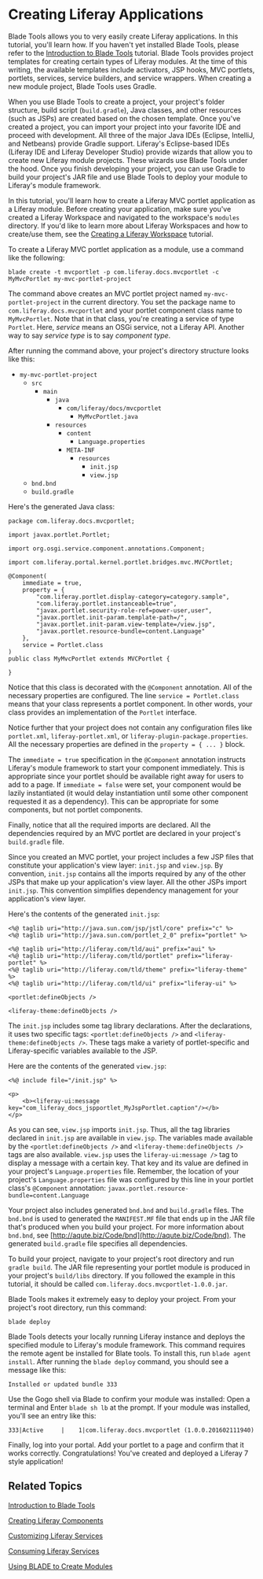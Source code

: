 # Creating Liferay Applications [](id=creating-liferay-applications)

Blade Tools allows you to very easily create Liferay applications. In this
tutorial, you'll learn how. If you haven't yet installed Blade
Tools, please refer to the
[Introduction to Blade Tools](/develop/tutorials/-/knowledge_base/7-0/introduction-to-blade-tools)
tutorial. Blade Tools provides project templates for creating certain types of
Liferay modules. At the time of this writing, the available templates include
activators, JSP hooks, MVC portlets, portlets, services, service builders, and
service wrappers. When creating a new module project, Blade Tools uses Gradle.

When you use Blade Tools to create a project, your project's folder structure,
build script (`build.gradle`), Java classes, and other resources (such as JSPs)
are created based on the chosen template. Once you've created a project, you can
import your project into your favorite IDE and proceed with development. All
three of the major Java IDEs (Eclipse, IntelliJ, and Netbeans) provide Gradle
support. Liferay's Eclipse-based IDEs (Liferay IDE and Liferay Developer Studio)
provide wizards that allow you to create new Liferay module projects. These
wizards use Blade Tools under the hood. Once you finish developing your project,
you can use Gradle to build your project's JAR file and use Blade Tools to
deploy your module to Liferay's module framework.

In this tutorial, you'll learn how to create a Liferay MVC portlet application
as a Liferay module. Before creating your application, make sure you've created
a Liferay Workspace and navigated to the workspace's `modules` directory. If
you'd like to learn more about Liferay Workspaces and how to create/use them,
see the [Creating a Liferay Workspace](/develop/tutorials/-/knowledge_base/7-0/creating-a-liferay-workspace)
tutorial.

To create a Liferay MVC portlet application as a module, use a command like the
following:

    blade create -t mvcportlet -p com.liferay.docs.mvcportlet -c MyMvcPortlet my-mvc-portlet-project

The command above creates an MVC portlet project named `my-mvc-portlet-project`
in the current directory. You set the package name to
`com.liferay.docs.mvcportlet` and your portlet component class name to
`MyMvcPortlet`. Note that in that class, you're creating a service of type
`Portlet`. Here, *service* means an OSGi service, not a Liferay API. Another way
to say *service type* is to say *component type*.

After running the command above, your project's directory structure looks like
this:

- `my-mvc-portlet-project`
    - `src`
        - `main`
            - `java`
                - `com/liferay/docs/mvcportlet`
                    - `MyMvcPortlet.java`
            - `resources`
                - `content`
                    - `Language.properties`
                - `META-INF`
                    - `resources`
                        - `init.jsp`
                        - `view.jsp`
    - `bnd.bnd`
    - `build.gradle`

Here's the generated Java class:

    package com.liferay.docs.mvcportlet;

    import javax.portlet.Portlet;

    import org.osgi.service.component.annotations.Component;

    import com.liferay.portal.kernel.portlet.bridges.mvc.MVCPortlet;

    @Component(
        immediate = true,
        property = {
            "com.liferay.portlet.display-category=category.sample",
            "com.liferay.portlet.instanceable=true",
            "javax.portlet.security-role-ref=power-user,user",
            "javax.portlet.init-param.template-path=/",
            "javax.portlet.init-param.view-template=/view.jsp",
            "javax.portlet.resource-bundle=content.Language"
        },
        service = Portlet.class
    )
    public class MyMvcPortlet extends MVCPortlet {

    }

Notice that this class is decorated with the `@Component` annotation. All of the
necessary properties are configured. The line `service = Portlet.class` means
that your class represents a portlet component. In other words, your class
provides an implementation of the `Portlet` interface.

Notice further that your project does not contain any configuration files like
`portlet.xml`, `liferay-portlet.xml`, or `liferay-plugin-package.properties`.
All the necessary properties are defined in the `property = { ... }` block.

The `immediate = true` specification in the `@Component` annotation instructs
Liferay's module framework to start your component immediately. This is
appropriate since your portlet should be available right away for users to add
to a page. If `immediate = false` were set, your component would be lazily
instantiated (it would delay instantiation until some other component requested
it as a dependency). This can be appropriate for some components, but not
portlet components. 

Finally, notice that all the required imports are declared. All the dependencies
required by an MVC portlet are declared in your project's `build.gradle` file.

Since you created an MVC portlet, your project includes a few JSP files that
constitute your application's view layer: `init.jsp` and `view.jsp`. By
convention, `init.jsp` contains all the imports required by any of the other
JSPs that make up your application's view layer. All the other JSPs import
`init.jsp`. This convention simplifies dependency management for your
application's view layer.

Here's the contents of the generated `init.jsp`:

    <%@ taglib uri="http://java.sun.com/jsp/jstl/core" prefix="c" %>
    <%@ taglib uri="http://java.sun.com/portlet_2_0" prefix="portlet" %>

    <%@ taglib uri="http://liferay.com/tld/aui" prefix="aui" %>
    <%@ taglib uri="http://liferay.com/tld/portlet" prefix="liferay-portlet" %>
    <%@ taglib uri="http://liferay.com/tld/theme" prefix="liferay-theme" %>
    <%@ taglib uri="http://liferay.com/tld/ui" prefix="liferay-ui" %>

    <portlet:defineObjects />

    <liferay-theme:defineObjects />

The `init.jsp` includes some tag library declarations. After the declarations,
it uses two specific tags: `<portlet:defineObjects />` and
`<liferay-theme:defineObjects />`. These tags make a variety of portlet-specific
and Liferay-specific variables available to the JSP.

Here are the contents of the generated `view.jsp`:

    <%@ include file="/init.jsp" %>

    <p>
        <b><liferay-ui:message key="com_liferay_docs_jspportlet_MyJspPortlet.caption"/></b>
    </p>

As you can see, `view.jsp` imports `init.jsp`. Thus, all the tag libraries
declared in `init.jsp` are available in `view.jsp`. The variables made available
by the `<portlet:defineObjects />` and `<liferay-theme:defineObjects />` tags
are also available. `view.jsp` uses the `liferay-ui:message />` tag to display a
message with a certain key. That key and its value are defined in your project's
`Language.properties` file. Remember, the location of your project's
`Language.properties` file was configured by this line in your portlet class's
`@Component` annotation: `javax.portlet.resource-bundle=content.Language`

Your project also includes generated `bnd.bnd` and `build.gradle` files. The
`bnd.bnd` is used to generated the `MANIFEST.MF` file that ends up in the JAR
file that's produced when you build your project. For more information about
`bnd.bnd`, see [http://aqute.biz/Code/bnd](http://aqute.biz/Code/bnd). The
generated `build.gradle` file specifies all dependencies.

To build your project, navigate to your project's root directory and run `gradle
build`. The JAR file representing your portlet module is produced in your
project's `build/libs` directory. If you followed the example in this tutorial,
it should be called `com.liferay.docs.mvcportlet-1.0.0.jar`.

Blade Tools makes it extremely easy to deploy your project. From your project's
root directory, run this command:

    blade deploy

Blade Tools detects your locally running Liferay instance and deploys the
specified module to Liferay's module framework. This command requires the remote
agent be installed for Blate tools. To install this, run `blade agent install`.
After running the `blade deploy` command, you should see a message like this:

    Installed or updated bundle 333

Use the Gogo shell via Blade to confirm your module was installed: Open a
terminal and Enter `blade sh lb` at the prompt. If your module was installed,
you'll see an entry like this:

    333|Active     |    1|com.liferay.docs.mvcportlet (1.0.0.201602111940)

Finally, log into your portal. Add your portlet to a page and confirm that it
works correctly. Congratulations! You've created and deployed a Liferay 7 style
application!

## Related Topics [](id=related-topics)

[Introduction to Blade Tools](/develop/tutorials/-/knowledge_base/7-0/introduction-to-blade-tools)

[Creating Liferay Components](/develop/tutorials/-/knowledge_base/7-0/creating-liferay-components)

[Customizing Liferay Services](/develop/tutorials/-/knowledge_base/7-0/customizing-liferay-services)

[Consuming Liferay Services](/develop/tutorials/-/knowledge_base/7-0/consuming-liferay-services)

[Using BLADE to Create Modules](/develop/tutorials/-/knowledge_base/7-0/using-blade-to-create-modules)

